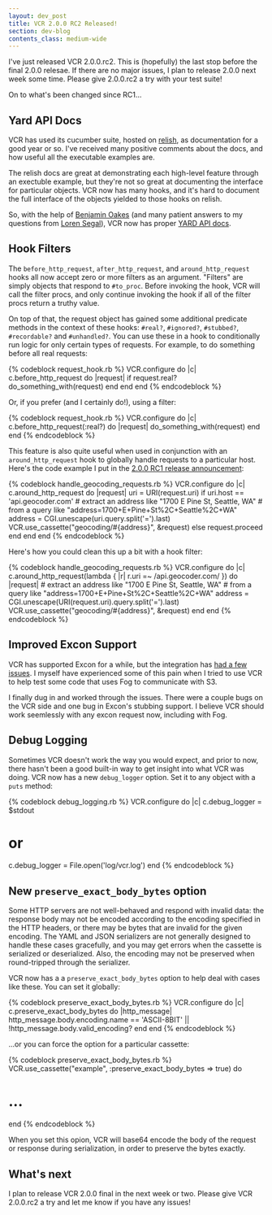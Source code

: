 ```yaml
---
layout: dev_post
title: VCR 2.0.0 RC2 Released!
section: dev-blog
contents_class: medium-wide
---
```


I've just released VCR 2.0.0.rc2. This is (hopefully) the last stop
before the final 2.0.0 relesae. If there are no major issues, I plan
to release 2.0.0 next week some time. Please give 2.0.0.rc2 a try with
your test suite!

On to what's been changed since RC1...

## Yard API Docs

VCR has used its cucumber suite, hosted on [relish](http://relishapp.com/myronmarston/vcr),
as documentation for a good year or so. I've received many positive
comments about the docs, and how useful all the executable examples are.

The relish docs are great at demonstrating each high-level feature
through an exectuble example, but they're not so great at documenting
the interface for particular objects. VCR now has many hooks, and it's
hard to document the full interface of the objects yielded to those
hooks on relish.

So, with the help of [Benjamin Oakes](http://www.benjaminoakes.com/)
(and many patient answers to my questions from
[Loren Segal](http://gnuu.org/)), VCR now has proper
[YARD API docs](http://rubydoc.info/github/myronmarston/vcr/frames).

## Hook Filters

The `before_http_request`, `after_http_request`, and `around_http_request` hooks
all now accept zero or more filters as an argument. "Filters" are simply
objects that respond to `#to_proc`. Before invoking the hook, VCR will
call the filter procs, and only continue invoking the hook if all of the
filter procs return a truthy value.

On top of that, the request object has gained some additional predicate methods
in the context of these hooks: `#real?`, `#ignored?`, `#stubbed?`,
`#recordable?` and `#unhandled?`. You can use these in a hook to
conditionally run logic for only certain types of requests. For example,
to do something before all real requests:

{% codeblock request_hook.rb %}
VCR.configure do |c|
  c.before_http_request do |request|
    if request.real?
      do_something_with(request)
    end
  end
end
{% endcodeblock %}

Or, if you prefer (and I certainly do!), using a filter:

{% codeblock request_hook.rb %}
VCR.configure do |c|
  c.before_http_request(:real?) do |request|
    do_something_with(request)
  end
end
{% endcodeblock %}

This feature is also quite useful when used in conjunction with an
`around_http_request` hook to globally handle requests to a particular
host. Here's the code example I put in the [2.0.0 RC1 release
announcement](/n/dev-blog/2011/12/vcr-2-0-0-rc-released):

{% codeblock handle_geocoding_requests.rb %}
VCR.configure do |c|
  c.around_http_request do |request|
    uri = URI(request.uri)
    if uri.host == 'api.geocoder.com'
      # extract an address like "1700 E Pine St, Seattle, WA"
      # from a query like "address=1700+E+Pine+St%2C+Seattle%2C+WA"
      address = CGI.unescape(uri.query.split('=').last)
      VCR.use_cassette("geocoding/#{address}", &request)
    else
      request.proceed
    end
  end
end
{% endcodeblock %}

Here's how you could clean this up a bit with a hook filter:

{% codeblock handle_geocoding_requests.rb %}
VCR.configure do |c|
  c.around_http_request(lambda { |r| r.uri =~ /api.geocoder.com/ }) do |request|
    # extract an address like "1700 E Pine St, Seattle, WA"
    # from a query like "address=1700+E+Pine+St%2C+Seattle%2C+WA"
    address = CGI.unescape(URI(request.uri).query.split('=').last)
    VCR.use_cassette("geocoding/#{address}", &request)
  end
end
{% endcodeblock %}

## Improved Excon Support

VCR has supported Excon for a while, but the integration has [had a few
issues](http://groups.google.com/group/ruby-fog/browse_thread/thread/737295ebb42e67d1/df2effe4cceffc68).
I myself have experienced some of this pain when I tried to use VCR to
help test some code that uses Fog to communicate with S3.

I finally dug in and worked through the issues. There were a couple bugs
on the VCR side and one bug in Excon's stubbing support. I believe VCR
should work seemlessly with any excon request now, including with Fog.

## Debug Logging

Sometimes VCR doesn't work the way you would expect, and prior to now,
there hasn't been a good built-in way to get insight into what VCR was
doing. VCR now has a new `debug_logger` option. Set it to any object
with a `puts` method:

{% codeblock debug_logging.rb %}
VCR.configure do |c|
  c.debug_logger = $stdout
  # or
  c.debug_logger = File.open('log/vcr.log')
end
{% endcodeblock %}

## New `preserve_exact_body_bytes` option

Some HTTP servers are not well-behaved and respond with invalid data: the response body may
not be encoded according to the encoding specified in the HTTP headers, or there may be bytes
that are invalid for the given encoding. The YAML and JSON serializers are not generally
designed to handle these cases gracefully, and you may get errors when the cassette is serialized
or deserialized. Also, the encoding may not be preserved when round-tripped through the
serializer.

VCR now has a a `preserve_exact_body_bytes` option to help deal with
cases like these. You can set it globally:

{% codeblock preserve_exact_body_bytes.rb %}
VCR.configure do |c|
  c.preserve_exact_body_bytes do |http_message|
    http_message.body.encoding.name == 'ASCII-8BIT' ||
    !http_message.body.valid_encoding?
  end
end
{% endcodeblock %}

...or you can force the option for a particular cassette:

{% codeblock preserve_exact_body_bytes.rb %}
VCR.use_cassette("example", :preserve_exact_body_bytes => true) do
  # ...
end
{% endcodeblock %}

When you set this opion, VCR will base64 encode the body of the request
or response during serialization, in order to preserve the bytes
exactly.

## What's next

I plan to release VCR 2.0.0 final in the next week or two. Please give
VCR 2.0.0.rc2 a try and let me know if you have any issues!
